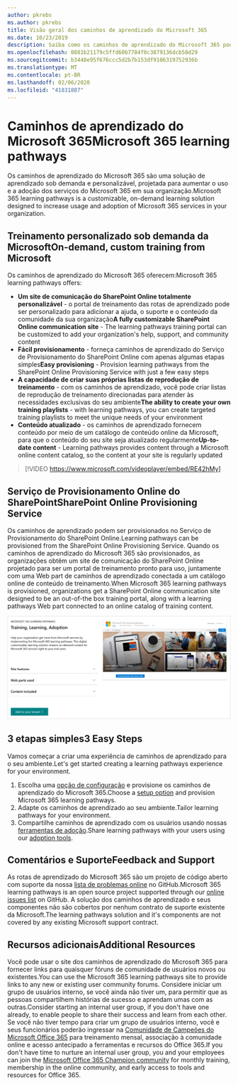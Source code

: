 ```yaml
---
author: pkrebs
ms.author: pkrebs
title: Visão geral dos caminhos de aprendizado do Microsoft 365
ms.date: 10/23/2019
description: Saiba como os caminhos de aprendizado do Microsoft 365 podem acelerar o uso e a adoção dos serviços do Microsoft 365 em sua organização. Os caminhos de aprendizado incluem uma Web part personalizada do SharePoint Online e um moderno site de treinamento em comunicações do SharePoint Online que é facilmente provisionado para o locatário do Microsoft 365.
ms.openlocfilehash: 0881b21179c5ffd60b7784f0c3879136dcb58d29
ms.sourcegitcommit: b3448e95f676ccc5d2b7b153df9106319752936b
ms.translationtype: MT
ms.contentlocale: pt-BR
ms.lasthandoff: 02/06/2020
ms.locfileid: "41831887"
---
```

# <a name="microsoft-365-learning-pathways"></a><span data-ttu-id="d629f-104">Caminhos de aprendizado do Microsoft 365</span><span class="sxs-lookup"><span data-stu-id="d629f-104">Microsoft 365 learning pathways</span></span> 
<span data-ttu-id="d629f-105">Os caminhos de aprendizado do Microsoft 365 são uma solução de aprendizado sob demanda e personalizável, projetada para aumentar o uso e a adoção dos serviços do Microsoft 365 em sua organização.</span><span class="sxs-lookup"><span data-stu-id="d629f-105">Microsoft 365 learning pathways is a customizable, on-demand learning solution designed to increase usage and adoption of Microsoft 365 services in your organization.</span></span>    

## <a name="on-demand-custom-training-from-microsoft"></a><span data-ttu-id="d629f-106">Treinamento personalizado sob demanda da Microsoft</span><span class="sxs-lookup"><span data-stu-id="d629f-106">On-demand, custom training from Microsoft</span></span>

<span data-ttu-id="d629f-107">Os caminhos de aprendizado do Microsoft 365 oferecem:</span><span class="sxs-lookup"><span data-stu-id="d629f-107">Microsoft 365 learning pathways offers:</span></span>

- <span data-ttu-id="d629f-108">**Um site de comunicação do SharePoint Online totalmente personalizável** - o portal de treinamento das rotas de aprendizado pode ser personalizado para adicionar a ajuda, o suporte e o conteúdo da comunidade da sua organização</span><span class="sxs-lookup"><span data-stu-id="d629f-108">**A fully customizable SharePoint Online communication site** - The learning pathways training portal can be customized to add your organization's help, support, and community content</span></span>
- <span data-ttu-id="d629f-109">**Fácil provisionamento** - forneça caminhos de aprendizado do Serviço de Provisionamento do SharePoint Online com apenas algumas etapas simples</span><span class="sxs-lookup"><span data-stu-id="d629f-109">**Easy provisioning** - Provision learning pathways from the SharePoint Online Provisioning Service with just a few easy steps</span></span>
- <span data-ttu-id="d629f-110">**A capacidade de criar suas próprias listas de reprodução de treinamento** - com os caminhos de aprendizado, você pode criar listas de reprodução de treinamento direcionadas para atender às necessidades exclusivas do seu ambiente</span><span class="sxs-lookup"><span data-stu-id="d629f-110">**The ability to create your own training playlists** - with learning pathways, you can create targeted training playlists to meet the unique needs of your environment</span></span>
- <span data-ttu-id="d629f-111">**Conteúdo atualizado** - os caminhos de aprendizado fornecem conteúdo por meio de um catálogo de conteúdo online da Microsoft, para que o conteúdo do seu site seja atualizado regularmente</span><span class="sxs-lookup"><span data-stu-id="d629f-111">**Up-to-date content** - Learning pathways provides content through a Microsoft online content catalog, so the content at your site is regularly updated</span></span>

> [!VIDEO https://www.microsoft.com/videoplayer/embed/RE42hMy]

## <a name="sharepoint-online-provisioning-service"></a><span data-ttu-id="d629f-112">Serviço de Provisionamento Online do SharePoint</span><span class="sxs-lookup"><span data-stu-id="d629f-112">SharePoint Online Provisioning Service</span></span> 
<span data-ttu-id="d629f-113">Os caminhos de aprendizado podem ser provisionados no Serviço de Provisionamento do SharePoint Online.</span><span class="sxs-lookup"><span data-stu-id="d629f-113">Learning pathways can be provisioned from the SharePoint Online Provisioning Service.</span></span> <span data-ttu-id="d629f-114">Quando os caminhos de aprendizado do Microsoft 365 são provisionados, as organizações obtêm um site de comunicação do SharePoint Online projetado para ser um portal de treinamento pronto para uso, juntamente com uma Web part de caminhos de aprendizado conectada a um catálogo online de conteúdo de treinamento.</span><span class="sxs-lookup"><span data-stu-id="d629f-114">When Microsoft 365 learning pathways is provisioned, organizations get a SharePoint Online communication site designed to be an out-of-the box training portal, along with a learning pathways Web part connected to an online catalog of training content.</span></span> 

![cg-provision.png](media/cg-provision.png)

## <a name="3-easy-steps"></a><span data-ttu-id="d629f-116">3 etapas simples</span><span class="sxs-lookup"><span data-stu-id="d629f-116">3 Easy Steps</span></span>
<span data-ttu-id="d629f-117">Vamos começar a criar uma experiência de caminhos de aprendizado para o seu ambiente.</span><span class="sxs-lookup"><span data-stu-id="d629f-117">Let's get started creating a learning pathways experience for your environment.</span></span>
1. <span data-ttu-id="d629f-118">Escolha uma [opção de configuração](custom_setupoptions.md) e provisione os caminhos de aprendizado do Microsoft 365.</span><span class="sxs-lookup"><span data-stu-id="d629f-118">Choose a [setup option](custom_setupoptions.md) and provision Microsoft 365 learning pathways.</span></span>  
2. <span data-ttu-id="d629f-119">Adapte os caminhos de aprendizado ao seu ambiente.</span><span class="sxs-lookup"><span data-stu-id="d629f-119">Tailor learning pathways for your environment.</span></span>
3. <span data-ttu-id="d629f-120">Compartilhe caminhos de aprendizado com os usuários usando nossas [ferramentas de adoção](driveadoption.md).</span><span class="sxs-lookup"><span data-stu-id="d629f-120">Share learning pathways with your users using our [adoption tools](driveadoption.md).</span></span>

## <a name="feedback-and-support"></a><span data-ttu-id="d629f-121">Comentários e Suporte</span><span class="sxs-lookup"><span data-stu-id="d629f-121">Feedback and Support</span></span>

<span data-ttu-id="d629f-122">As rotas de aprendizado do Microsoft 365 são um projeto de código aberto com suporte da nossa [lista de problemas online](https://aka.ms/CustomLearningHelp) no GitHub.</span><span class="sxs-lookup"><span data-stu-id="d629f-122">Microsoft 365 learning pathways is an open source project supported through our [online issues list](https://aka.ms/CustomLearningHelp) on GitHub.</span></span> <span data-ttu-id="d629f-123">A solução dos caminhos de aprendizado e seus componentes não são cobertos por nenhum contrato de suporte existente da Microsoft.</span><span class="sxs-lookup"><span data-stu-id="d629f-123">The learning pathways solution and it's components are not covered by any existing Microsoft support contract.</span></span>  

## <a name="additional-resources"></a><span data-ttu-id="d629f-124">Recursos adicionais</span><span class="sxs-lookup"><span data-stu-id="d629f-124">Additional Resources</span></span>
<span data-ttu-id="d629f-125">Você pode usar o site dos caminhos de aprendizado do Microsoft 365 para fornecer links para quaisquer fóruns de comunidade de usuários novos ou existentes.</span><span class="sxs-lookup"><span data-stu-id="d629f-125">You can use the Microsoft 365 learning pathways site to provide links to any new or existing user community forums.</span></span> <span data-ttu-id="d629f-126">Considere iniciar um grupo de usuários interno, se você ainda não tiver um, para permitir que as pessoas compartilhem histórias de sucesso e aprendam umas com as outras.</span><span class="sxs-lookup"><span data-stu-id="d629f-126">Consider starting an internal user group, if you don't have one already, to enable people to share their success and learn from each other.</span></span>  <span data-ttu-id="d629f-127">Se você não tiver tempo para criar um grupo de usuários interno, você e seus funcionários poderão ingressar na [Comunidade de Campeões do Microsoft Office 365](https://aka.ms/O365Champions) para treinamento mensal, associação à comunidade online e acesso antecipado a ferramentas e recursos do Office 365.</span><span class="sxs-lookup"><span data-stu-id="d629f-127">If you don't have time to nurture an internal user group, you and your employees can join the [Microsoft Office 365 Champion community](https://aka.ms/O365Champions) for monthly training, membership in the online community, and early access to tools and resources for Office 365.</span></span>